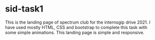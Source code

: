 # sid-task1
This is the landing page of spectrum club for the internsgip drive 2021.
I have used mostly HTML, CSS and bootstrap to complete this task with some simple animations.
This landing page is simple and responsive.
